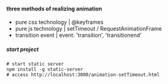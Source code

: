 #### three methods of realizing animation
- pure css technology | @keyframes
- pure js technology | setTimeout / RequestAnimationFrame
- transition event | event: 'transition', 'transitionend'

##### start project
```shell
# start static server
npm install -g static-server
# access http://localhost:3000/animation-setTimeout.html

```
